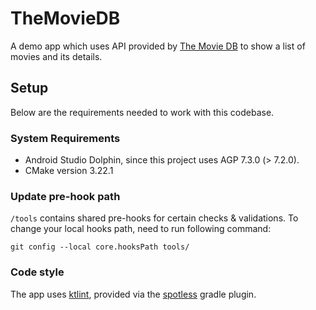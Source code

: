# TheMovieDB
A demo app which uses API provided by [The Movie DB](https://developers.themoviedb.org/4) to show
a list of movies and its details.

## Setup
Below are the requirements needed to work with this codebase.

### System Requirements
- Android Studio Dolphin, since this project uses AGP 7.3.0 (> 7.2.0).
- CMake version 3.22.1

### Update pre-hook path
`/tools` contains shared pre-hooks for certain checks & validations.
To change your local hooks path, need to run following command:

```
git config --local core.hooksPath tools/
```

### Code style
The app uses [ktlint](https://github.com/pinterest/ktlint), provided via
the [spotless](https://github.com/diffplug/spotless) gradle plugin.